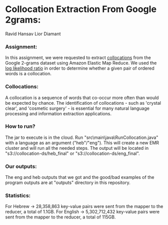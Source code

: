 # Collocation Extraction From Google 2grams:

Ravid Hansav
Lior Diamant


### Assignment:
In this assignment, we were requested to extract [collocations](https://en.wikipedia.org/wiki/Collocation) from the Google 2-grams dataset using
Amazon Elastic Map Reduce.
We used the [log likelihood ratio](https://en.wikipedia.org/wiki/Likelihood_function#Log-likelihood) in order to determine whether a given pair of
ordered words is a collocation.

### Collocations:
A collocation is a sequence of words that co-occur more often than would be expected by chance.
The identification of collocations - such as 'crystal clear', and 'cosmetic surgery' - is essential
for many natural language processing and information extraction applications.


### How to run?
The jar to execute is in the cloud.
Run "src\main\java\RunCollocation.java" with a language as an argument ("heb"/"eng").
This will create a new EMR cluster and will run all the needed steps.
The output will be located in "s3://collocation-ds/heb_final" or "s3://collocation-ds/eng_final".


### Our outputs:
The eng and heb outputs that we got and the good/bad examples of the program outputs are at "outputs" directory in this repository.

### Statistics:
For Hebrew -> 28,358,863 key-value pairs were sent from the mapper to the reducer, a total of 1.1GB.
For English -> 5,302,712,432 key-value pairs were sent from the mapper to the reducer, a total of 115GB.
